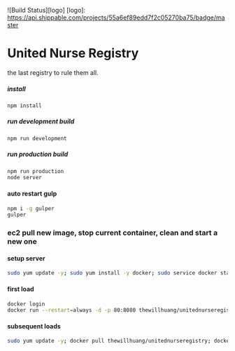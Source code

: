 ![Build Status][logo]
[logo]: https://api.shippable.com/projects/55a6ef89edd7f2c05270ba75/badge/master
# United Nurse Registry
the last registry to rule them all.

##### install
```sh
npm install
```

##### run development build
```sh
npm run development
```

##### run production build
```sh
npm run production
node server
```

#### auto restart gulp
```sh
npm i -g gulper
gulper
```

### ec2 pull new image, stop current container, clean and start a new one
#### setup server
```sh
sudo yum update -y; sudo yum install -y docker; sudo service docker start; sudo usermod -a -G docker ec2-user; exit
```
#### first load
```sh
docker login
docker run --restart=always -d -p 80:8080 thewillhuang/unitednurseregistry; exit
```
#### subsequent loads
```sh
sudo yum update -y; docker pull thewillhuang/unitednurseregistry; docker stop $(docker ps -aq); docker rm $(docker ps -aq); docker run -d --restart='always' -p 80:8080 thewillhuang/unitednurseregistry; docker rmi $(docker images -q --filter "dangling=true"); exit
```
